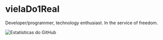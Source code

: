 # vielaDo1Real

Developer/programmer, technology enthusiast. In the service of freedom.



![Estatísticas do GitHub](https://github-readme-stats.vercel.app/api?username=vielaDo1Real&show_icons=true&theme=dark)
